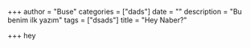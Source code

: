 +++
author = "Buse"
categories = ["dads"]
date = ""
description = "Bu benim ilk yazım"
tags = ["dsads"]
title = "Hey Naber?"

+++
hey